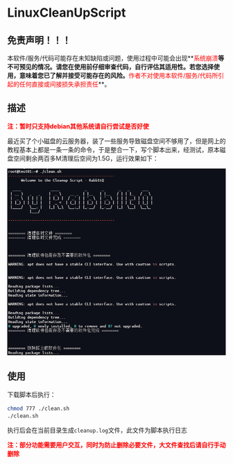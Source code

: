 # LinuxCleanUpScript

## 免责声明！！！

本软件/服务/代码可能存在未知缺陷或问题，使用过程中可能会出现**<font color=red>系统崩溃</font>**等不可预见的情况。请您在使用前仔细审查代码，自行评估其适用性。若您选择使用，意味着您已了解并接受可能存在的风险。**<font color=red>作者不对使用本软件/服务/代码所引起的任何直接或间接损失承担责任</font>**。

## 描述

**<font color=red>注：暂时只支持debian其他系统请自行尝试是否好使</font>**

最近买了个小磁盘的云服务器，装了一些服务导致磁盘空间不够用了，但是网上的教程基本上都是一条一条的命令，于是整合一下，写个脚本出来，经测试，原本磁盘空间剩余两百多M清理后空间为1.5G，运行效果如下：

![image-20241008162455702](README.assets/image-20241008162455702.png)

## 使用

下载脚本后执行：

```sh
chmod 777 ./clean.sh
./clean.sh
```

执行后会在当前目录生成`cleanup.log`文件，此文件为脚本执行日志

**<font color=red>注：部分功能需要用户交互，同时为防止删除必要文件，大文件查找后请自行手动删除</font>**

